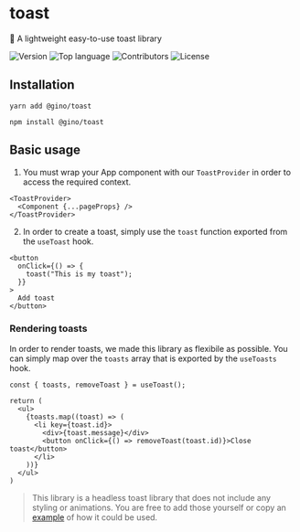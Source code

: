 # toast
🍞 A lightweight easy-to-use toast library

![Version](https://img.shields.io/github/package-json/v/gino/toast)
![Top language](https://img.shields.io/github/languages/top/gino/toast)
![Contributors](https://img.shields.io/github/contributors/gino/toast)
![License](https://img.shields.io/github/license/gino/toast)

## Installation

```
yarn add @gino/toast
```
```
npm install @gino/toast
```

## Basic usage

1. You must wrap your App component with our `ToastProvider` in order to access the required context.

```tsx
<ToastProvider>
  <Component {...pageProps} />
</ToastProvider>
```

2. In order to create a toast, simply use the `toast` function exported from the `useToast` hook.

```tsx
<button
  onClick={() => {
    toast("This is my toast");
  }}
>
  Add toast
</button>
```

### Rendering toasts

In order to render toasts, we made this library as flexibile as possible. You can simply map over the `toasts` array that is exported by the `useToasts` hook.

```tsx
const { toasts, removeToast } = useToast();

return (
  <ul>
    {toasts.map((toast) => (
      <li key={toast.id}>
        <div>{toast.message}</div>
        <button onClick={() => removeToast(toast.id)}>Close toast</button>
      </li>
    ))}
  </ul>
)
```

> This library is a headless toast library that does not include any styling or animations. You are free to add those yourself or copy an [example](/tree/master/examples/) of how it could be used.